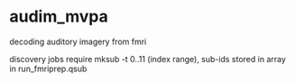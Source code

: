 # audim_mvpa
decoding auditory imagery from fmri


discovery jobs require mksub -t 0..11 (index range), sub-ids stored in array in run_fmriprep.qsub


